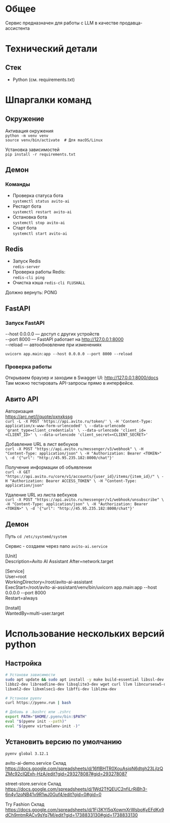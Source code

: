 # Общее
Сервис предназначен для работы с LLM в качестве продавца-ассистента

# Технический детали
## Стек
- Python (см. requirements.txt)



# Шпаргалки команд
## Окружение
Активация окружения <br>
`python -m venv venv` <br>
`source venv/bin/activate  # Для macOS/Linux`

Установка зависимостей <br>
`pip install -r requirements.txt`

## Демон
### Команды
- Проверка статуса бота <br>
`systemctl status avito-ai`
- Рестарт бота <br>
`systemctl restart avito-ai`
- Остановка бота <br>
`systemctl stop avito-ai`
- Старт бота  <br>
`systemctl start avito-ai`

## Redis
- Запуск Redis <br>
`redis-server`
- Проверка работы Redis: <br>
`redis-cli ping`
- Очистка кэша
`redis-cli FLUSHALL`

Должно вернуть: PONG

## FastAPI
### Запуск FastAPI
--host 0.0.0.0 — доступ с других устройств <br>
--port 8000 — FastAPI работает на http://127.0.0.1:8000  <br>
--reload — автообновление при изменениях

`uvicorn app.main:app --host 0.0.0.0 --port 8000 --reload`

### Проверка работы
Открываем браузер и заходим в Swagger UI:
http://127.0.0.1:8000/docs <br>
Там можно тестировать API-запросы прямо в интерфейсе.

## Авито API
Авторизация <br>
https://arc.net/l/quote/oxnxkssg <br>
`curl -L -X POST 'https://api.avito.ru/token/' \
    -H 'Content-Type: application/x-www-form-urlencoded' \
    --data-urlencode 'grant_type=client_credentials' \
    --data-urlencode 'client_id=<CLIENT_ID>' \
    --data-urlencode 'client_secret=<CLIENT_SECRET>'`

Добавление URL в лист вебхуков <br>
`curl -X POST "https://api.avito.ru/messenger/v3/webhook" \
-H "Content-Type: application/json" \
-H "Authorization: Bearer <TOKEN>" \
-d '{"url": "http://45.95.235.182:8000/chat"}'`

Получение информации об объявлении <br>
`curl -X GET "https://api.avito.ru/core/v1/accounts/{user_id}/items/{item_id}/" \
 -H "Authorization: Bearer ACCESS_TOKEN" \
 -H "Content-Type: application/json"`

Удаление URL из листа вебхуков <br>
`curl -X POST "https://api.avito.ru/messenger/v1/webhook/unsubscribe" \
-H "Content-Type: application/json" \
-H "Authorization: Bearer <TOKEN>" \
-d '{"url": "http://45.95.235.182:8000/chat"}'`



## Демон
Путь
`cd /etc/systemd/system`

Сервис - создаем через nano
`avito-ai.service`

[Unit] <br>
Description=Avito AI Assistant
After=network.target

[Service] <br>
User=root <br>
WorkingDirectory=/root/avito-ai-assistant <br>
ExecStart=/root/avito-ai-assistant/venv/bin/uvicorn app.main:app --host 0.0.0.0 --port 8000 <br>
Restart=always <br>

[Install] <br>
WantedBy=multi-user.target

# Использование нескольких версий python
## Настройка

```bash
# Установи зависимости
sudo apt update && sudo apt install -y make build-essential libssl-dev zlib1g-dev \
libbz2-dev libreadline-dev libsqlite3-dev wget curl llvm libncursesw5-dev xz-utils tk-dev \
libxml2-dev libxmlsec1-dev libffi-dev liblzma-dev

# Установи pyenv
curl https://pyenv.run | bash

# Добавь в .bashrc или .zshrc
export PATH="$HOME/.pyenv/bin:$PATH"
eval "$(pyenv init --path)"
eval "$(pyenv virtualenv-init -)"
```
## Установить версию по умолчанию
```bash
pyenv global 3.12.1
```


avito-ai-demo.service
Склад https://docs.google.com/spreadsheets/d/16flBHTR0XouAsjqN6dtgh23LjlzQZMc92cIQExh-HzA/edit?gid=293278087#gid=293278087

street-store.service
Склад https://docs.google.com/spreadsheets/d/1Wd2TfQEUC2nfiLrRiBh3-6n4y1zqNB41v9R1wJ0Guf4/edit?gid=0#gid=0

Try Fashion
Склад https://docs.google.com/spreadsheets/d/1Fj3KYI5qXowmXrWsboKyEFdKx9dCh9mtmRACv9sYq7M/edit?gid=1738833130#gid=1738833130